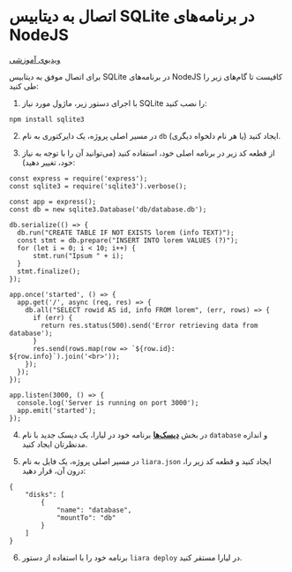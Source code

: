 # اتصال به دیتابیس SQLite در برنامه‌های NodeJS

[ویدیوی آموزشی](https://files.liara.ir/liara/nodejs/nodejs-sqlite.mp4)

برای اتصال موفق به دیتابیس SQLite در برنامه‌های NodeJS کافیست تا گام‌های زیر را طی کنید:

1) با اجرای دستور زیر، ماژول مورد نیاز SQLite را نصب کنید:

```
npm install sqlite3
```

2) در مسیر اصلی پروژه، یک دایرکتوری به نام `db` (یا هر نام دلخواه دیگری) ایجاد کنید.

3) از قطعه کد زیر در برنامه اصلی خود، استفاده کنید (می‌توانید آن را با توجه به نیاز خود، تغییر دهید):

```
const express = require('express');
const sqlite3 = require('sqlite3').verbose();

const app = express();
const db = new sqlite3.Database('db/database.db');

db.serialize(() => {
  db.run("CREATE TABLE IF NOT EXISTS lorem (info TEXT)");
  const stmt = db.prepare("INSERT INTO lorem VALUES (?)");
  for (let i = 0; i < 10; i++) {
      stmt.run("Ipsum " + i);
  }
  stmt.finalize();
});

app.once('started', () => {
  app.get('/', async (req, res) => {
    db.all("SELECT rowid AS id, info FROM lorem", (err, rows) => {
      if (err) {
        return res.status(500).send('Error retrieving data from database');
      }
      res.send(rows.map(row => `${row.id}: ${row.info}`).join('<br>'));
    });
  });
});

app.listen(3000, () => {
  console.log('Server is running on port 3000');
  app.emit('started');
});
```
4) در بخش [**دیسک‌ها**](../../../../disks/about.md) برنامه خود در لیارا، یک دیسک جدید با نام `database` و اندازه مدنظرتان ایجاد کنید.

5) در مسیر اصلی پروژه، یک فایل به نام `liara.json` ایجاد کنید و قطعه کد زیر را، درون آن، قرار دهید:

```
{
    "disks": [
        {
            "name": "database",
            "mountTo": "db"
        }
    ]
}
```

6) برنامه خود را با استفاده از دستور `liara deploy` در لیارا مستقر کنید.


